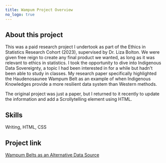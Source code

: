 ```yaml
---
title: Wampum Project Overview
no_logo: true
---
```


## About this project 
This was a paid research project I undertook as part of the Ethics in Statistics Research Cohort (2023), supervised by Dr. Liza Bolton. We were given free reign to create any final product we wanted, as long as it was relevant to ethics in statistics. I took the opportunity to dive into Indigenous Data Sovereignty, a topic I had been interested in for a while but hadn't been able to study in classes. My research paper specifically highlighted the Haudenosaunee Wampum Belt as an example of when Indigenous Knowledges provide a more resilient data system than Western methods. 

The original project was just a paper, but I returned to it recently to update the information and add a Scrollytelling element using HTML. 

## Skills
Writing, HTML, CSS

## Project link
[Wampum Belts as an Alternative Data Source](https://alauzon13.github.io/wampum/sticky-side/index.html)

